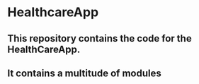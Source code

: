 # HealthcareApp
## This repository contains the code for the HealthCareApp. 
## It contains a multitude of modules
